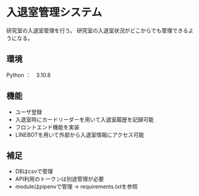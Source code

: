 # 入退室管理システム
研究室の入退室管理を行う。
研究室の入退室状況がどこからでも管理できるようになる。

## 環境
Python ：　3.10.8
## 機能
- ユーザ登録
- 入退室時にカードリーダーを用いて入退室履歴を記録可能
- フロントエンド機能を実装
- LINEBOTを用いて外部から入退室情報にアクセス可能

## 補足
- DBはcsvで管理
- API利用のトークンは別途管理が必要
- moduleはpipenvで管理 -> requirements.txtを参照